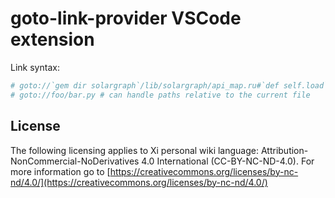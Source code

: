 # goto-link-provider VSCode extension

Link syntax:
```rb
# goto://`gem dir solargraph`/lib/solargraph/api_map.ru#`def self.load`#foo
# goto://foo/bar.py # can handle paths relative to the current file
```

## License

The following licensing applies to Xi personal wiki language:
Attribution-NonCommercial-NoDerivatives 4.0 International
(CC-BY-NC-ND-4.0). For more information go to
[https://creativecommons.org/licenses/by-nc-nd/4.0/](https://creativecommons.org/licenses/by-nc-nd/4.0/)
